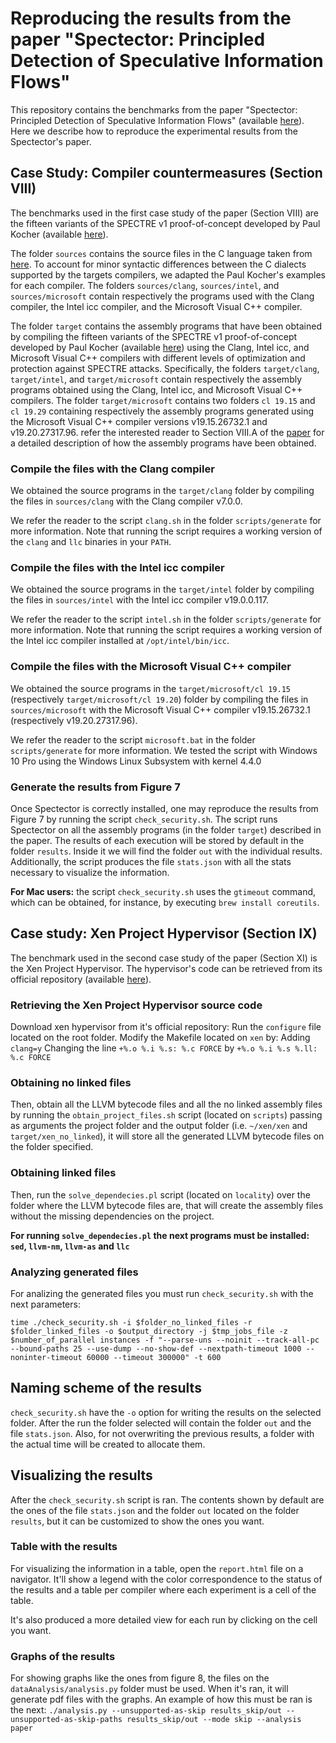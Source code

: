 # <a name="benchmarks"></a> Reproducing the results from the paper "Spectector: Principled Detection of Speculative Information Flows"

This repository contains the benchmarks from the paper "Spectector:
Principled Detection of Speculative Information Flows" (available
[here](https://spectector.github.io/papers/spectector.pdf)). Here we
describe how to reproduce the experimental results from the
Spectector's paper.

## Case Study: Compiler countermeasures (Section VIII)

The benchmarks used in the first case study of the paper (Section VIII) are the
fifteen variants of the SPECTRE v1 proof-of-concept developed by Paul Kocher
(available
[here](https://www.paulkocher.com/doc/MicrosoftCompilerSpectreMitigation.html)).

The folder `sources` contains the source files in the C language taken
from
[here](https://www.paulkocher.com/doc/MicrosoftCompilerSpectreMitigation.html).
To account for minor syntactic differences between the C dialects
supported by the targets compilers, we adapted the Paul Kocher's
examples for each compiler.  The folders `sources/clang`,
`sources/intel`, and `sources/microsoft` contain respectively the
programs used with the Clang compiler, the Intel icc compiler, and the
Microsoft Visual C++ compiler.

The folder `target` contains the assembly programs that have been obtained by
compiling the fifteen variants of the SPECTRE v1 proof-of-concept developed by
Paul Kocher (available
[here](https://www.paulkocher.com/doc/MicrosoftCompilerSpectreMitigation.html))
using the Clang, Intel icc, and Microsoft Visual C++ compilers with different
levels of optimization and protection against SPECTRE attacks. Specifically, the
folders `target/clang`, `target/intel`, and `target/microsoft` contain
respectively the assembly programs obtained using the Clang, Intel icc, and
Microsoft Visual C++ compilers. The folder `target/microsoft` contains two
folders `cl 19.15` and `cl 19.29` containing respectively the assembly programs
generated using the Microsoft Visual C++ compiler versions v19.15.26732.1 and
v19.20.27317.96. refer the interested reader to Section VIII.A of the
[paper](https://spectector.github.io/papers/spectector.pdf) for a detailed
description of how the assembly programs have been obtained.

### Compile the files with the Clang compiler

We obtained the source programs in the `target/clang` folder by
compiling the files in `sources/clang` with the Clang compiler v7.0.0.

We refer the reader to the script `clang.sh` in the folder
`scripts/generate` for more information. Note that running the script
requires a working version of the `clang` and `llc` binaries in your
`PATH`.

### Compile the files with the Intel icc compiler

We obtained the source programs in the `target/intel` folder by
compiling the files in `sources/intel` with the Intel icc compiler
v19.0.0.117.

We refer the reader to the script `intel.sh` in the folder
`scripts/generate` for more information. Note that running the script
requires a working version of the Intel icc compiler installed at
`/opt/intel/bin/icc`.

### Compile the files with the Microsoft Visual C++ compiler

We obtained the source programs in the `target/microsoft/cl 19.15` (respectively
`target/microsoft/cl 19.20`) folder by compiling the files in
`sources/microsoft` with the Microsoft Visual C++ compiler v19.15.26732.1
(respectively v19.20.27317.96).

We refer the reader to the script `microsoft.bat` in the folder
`scripts/generate` for more information. We tested the script with
Windows 10 Pro using the Windows Linux Subsystem with kernel 4.4.0

### Generate the results from Figure 7

Once Spectector is correctly installed, one may reproduce the results
from Figure 7 by running the script `check_security.sh`.  The script
runs Spectector on all the assembly programs (in the folder `target`)
described in the paper.  The results of each execution will be stored
by default in the folder `results`. Inside it we will find the folder
`out` with the individual results.  Additionally, the script produces
the file `stats.json` with all the stats necessary to visualize the
information.

 **For Mac users:** the script `check_security.sh` uses the `gtimeout`
 command, which can be obtained, for instance, by executing `brew
 install coreutils`.

## Case study: Xen Project Hypervisor (Section IX)

The benchmark used in the second case study of the paper (Section XI) is the Xen Project Hypervisor.
The hypervisor's code can be retrieved from its official repository (available [here](https://xenbits.xen.org/git-http/xen.git)).

### Retrieving the Xen Project Hypervisor source code
Download xen hypervisor from it's official repository:
 Run the `configure` file
located on the root folder.  Modify the Makefile located on `xen` by:
Adding `clang=y` Changing the line `+%.o %.i %.s: %.c FORCE` by `+%.o
%.i %.s %.ll: %.c FORCE`

### Obtaining no linked files

Then, obtain all the LLVM bytecode files and all the no linked
assembly files by running the `obtain_project_files.sh` script
(located on `scripts`) passing as arguments the project folder and the
output folder (i.e. `~/xen/xen` and `target/xen_no_linked`), it will
store all the generated LLVM bytecode files on the folder specified.

### Obtaining linked files

Then, run the `solve_dependecies.pl` script (located on `locality`)
over the folder where the LLVM bytecode files are, that will create
the assembly files without the missing dependencies on the project.

**For running `solve_dependecies.pl` the next programs must be
installed: `sed`, `llvm-nm`, `llvm-as` and `llc`**

### Analyzing generated files

For analizing the generated files you must run `check_security.sh`
with the next parameters:

`time ./check_security.sh -i $folder_no_linked_files -r
$folder_linked_files -o $output_directory -j $tmp_jobs_file -z
$number_of_parallel instances -f "--parse-uns --noinit --track-all-pc
--bound-paths 25 --use-dump --no-show-def --nextpath-timeout 1000
--noninter-timeout 60000 --timeout 300000" -t 600`

## Naming scheme of the results

`check_security.sh` have the `-o` option for writing the results on
the selected folder.  After the run the folder selected will contain
the folder `out` and the file `stats.json`.  Also, for not overwriting
the previous results, a folder with the actual time will be created to
allocate them.

## Visualizing the results

After the `check_security.sh` script is ran. The contents shown by
default are the ones of the file `stats.json` and the folder `out`
located on the folder `results`, but it can be customized to show the
ones you want.

### Table with the results

For visualizing the information in a table, open the `report.html`
file on a navigator. It'll show a legend with the color correspondence
to the status of the results and a table per compiler where each
experiment is a cell of the table.

It's also produced a more detailed view for each run by clicking on
the cell you want.

### Graphs of the results

For showing graphs like the ones from figure 8, the files on the
`dataAnalysis/analysis.py` folder must be used. When it's ran, it will
generate pdf files with the graphs. An example of how this must be ran
is the next: `./analysis.py --unsupported-as-skip results_skip/out
--unsupported-as-skip-paths results_skip/out --mode skip --analysis
paper`
